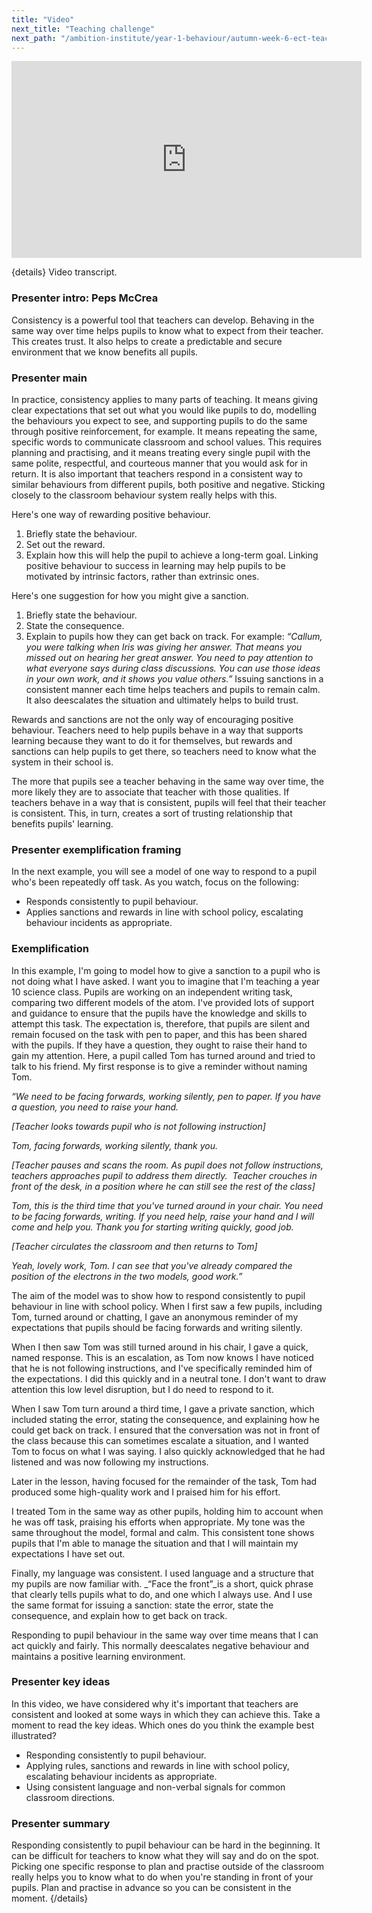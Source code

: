 ```yaml
---
title: "Video"
next_title: "Teaching challenge"
next_path: "/ambition-institute/year-1-behaviour/autumn-week-6-ect-teaching-challenge"
---
```


<iframe width="560" height="315" src="https://www.youtube.com/embed/VXmlZYepobM?list=PL4IuMlmijgAfTwwEiZmMp28Eaf66S3a1R" title="YouTube video player" frameborder="0" allow="accelerometer; autoplay; clipboard-write; encrypted-media; gyroscope; picture-in-picture; web-share" allowfullscreen></iframe>

{details}
Video transcript.

### Presenter intro: Peps McCrea

Consistency is a powerful tool that teachers can develop. Behaving in the same way
over time helps pupils to know what to expect from their teacher. This creates trust.
It also helps to create a predictable and secure environment that we know benefits
all pupils.

### Presenter main

In practice, consistency applies to many parts of teaching. It means giving clear
expectations that set out what you would like pupils to do, modelling the behaviours
you expect to see, and supporting pupils to do the same through positive reinforcement,
for example. It means repeating the same, specific words to communicate classroom
and school values. This requires planning and practising, and it means treating every
single pupil with the same polite, respectful, and courteous manner that you would
ask for in return. It is also important that teachers respond in a consistent way
to similar behaviours from different pupils, both positive and negative. Sticking
closely to the classroom behaviour system really helps with this.

Here's one way of rewarding positive behaviour.

1. Briefly state the behaviour.
2. Set out the reward.
3. Explain how this will help the pupil to achieve a long-term goal.
   Linking positive behaviour to success in learning may help pupils to be motivated
   by intrinsic factors, rather than extrinsic ones.

Here's one suggestion for how you might give a sanction.

1. Briefly state the behaviour.
2. State the consequence.
3. Explain to pupils how they can get back on track.
   For example: _“Callum, you were talking when Iris was giving her answer. That means you missed out on hearing her great answer. You need to pay attention to what everyone says during class discussions. You can use those ideas in your own work, and it shows you value others.”_
   Issuing sanctions in a consistent manner each time helps teachers and pupils to
   remain calm. It also deescalates the situation and ultimately helps to build
   trust.

Rewards and sanctions are not the only way of encouraging positive behaviour. Teachers need to help pupils behave in a way that supports learning because they want to do it for themselves, but rewards and sanctions can help pupils to get there, so teachers need to know what the system in their school is.

The more that pupils see a teacher behaving in the same way over time, the more likely they are to associate that teacher with those qualities. If teachers behave in a way that is consistent, pupils will feel that their teacher is consistent. This, in turn, creates a sort of trusting relationship that benefits pupils' learning.

### Presenter exemplification framing

In the next example, you will see a model of one way to respond to a pupil who's
been repeatedly off task. As you watch, focus on the following:

- Responds consistently to pupil behaviour.
- Applies sanctions and rewards in line with school policy, escalating behaviour incidents as appropriate.

### Exemplification

In this example, I'm going to model how to give a sanction to a pupil who is not
doing what I have asked. I want you to imagine that I'm teaching a year 10
science class. Pupils are working on an independent writing task, comparing two
different models of the atom. I've provided lots of support and guidance to
ensure that the pupils have the knowledge and skills to attempt this task. The
expectation is, therefore, that pupils are silent and remain focused on the task
with pen to paper, and this has been shared with the pupils. If they have a
question, they ought to raise their hand to gain my attention. Here, a pupil
called Tom has turned around and tried to talk to his friend. My first response
is to give a reminder without naming Tom.

_“We need to be facing forwards, working silently, pen to paper. If you have a question, you need to raise your hand._

_[Teacher looks towards pupil who is not following instruction]_

_Tom, facing forwards, working silently, thank you._

_[Teacher pauses and scans the room. As pupil does not follow instructions, teachers approaches pupil to address them directly.&nbsp; Teacher_
_crouches in front of the desk, in a position where he can still see the rest of the class]_

_Tom, this is the third time that you've turned around in your chair. You need to be facing forwards, writing. If you need help, raise your hand and I will come and help you. Thank you for starting writing quickly, good job._

_[Teacher circulates the classroom and then returns to Tom]_

_Yeah, lovely work, Tom. I can see that you've already compared the position of the electrons in the two models, good work.”_

The aim of the model was to show how to respond consistently to pupil behaviour in line with school policy. When I first saw a few pupils, including Tom, turned around or chatting, I gave an anonymous reminder of my expectations that pupils should be facing forwards and writing silently.

When I then saw Tom was still turned around in his chair, I gave a quick, named response. This is an escalation, as Tom now knows I have noticed that he is not following instructions, and I've specifically reminded him of the expectations. I did this quickly and in a neutral tone. I don't want to draw attention this low level disruption, but I do need to respond to it.

When I saw Tom turn around a third time, I gave a private sanction, which included stating the error, stating the consequence, and explaining how he could get back on track. I ensured that the conversation was not in front of the class because this can sometimes escalate a situation, and I wanted Tom to focus on what I was saying. I also quickly acknowledged that he had listened and was now following my instructions.

Later in the lesson, having focused for the remainder of the task, Tom had produced some high-quality work and I praised him for his effort.

I treated Tom in the same way as other pupils, holding him to account when he was off task, praising his efforts when appropriate. My tone was the same throughout the model, formal and calm. This consistent tone shows pupils that I'm able to manage the situation and that I will maintain my expectations I have set out.

Finally, my language was consistent. I used language and a structure that my pupils are now familiar with. \_“Face the front”\_is a short, quick phrase that clearly tells pupils what to do, and one which I always use. And I use the same format for issuing a sanction: state the error, state the consequence, and explain how to get back on track.

Responding to pupil behaviour in the same way over time means that I can act quickly and fairly. This normally deescalates negative behaviour and maintains a positive learning environment.

### Presenter key ideas

In this video, we have considered why it's important that teachers are consistent
and looked at some ways in which they can achieve this. Take a moment to read the
key ideas. Which ones do you think the example best illustrated?

- Responding consistently to pupil behaviour.
- Applying rules, sanctions and rewards in line with school policy, escalating behaviour incidents as appropriate.
- Using consistent language and non-verbal signals for common classroom directions.

### Presenter summary

Responding consistently to pupil behaviour can be hard in the beginning. It can
be difficult for teachers to know what they will say and do on the spot. Picking
one specific response to plan and practise outside of the classroom really helps
you to know what to do when you're standing in front of your pupils. Plan and
practise in advance so you can be consistent in the moment.
{/details}
